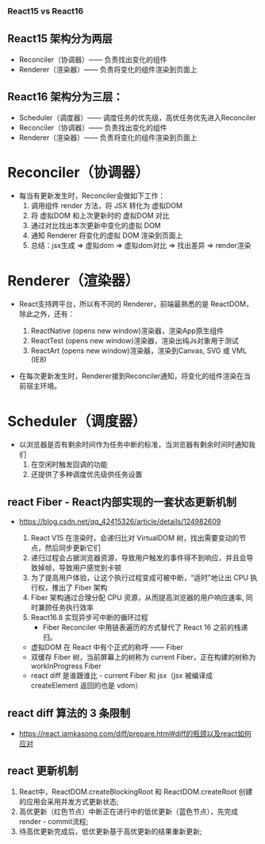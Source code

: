 ### React15 vs React16
## React15 架构分为两层
- Reconciler（协调器）—— 负责找出变化的组件
- Renderer（渲染器）—— 负责将变化的组件渲染到页面上

## React16 架构分为三层：
- Scheduler（调度器）—— 调度任务的优先级，高优任务优先进入Reconciler
- Reconciler（协调器）—— 负责找出变化的组件
- Renderer（渲染器）—— 负责将变化的组件渲染到页面上

# Reconciler（协调器）
- 每当有更新发生时，Reconciler会做如下工作：
    1. 调用组件 render 方法，将 JSX 转化为 虚拟DOM
    2. 将 虚拟DOM 和上次更新时的 虚拟DOM 对比
    3. 通过对比找出本次更新中变化的虚拟 DOM
    4. 通知 Renderer 将变化的虚拟 DOM 渲染到页面上
    5. 总结：jsx生成 => 虚拟dom => 虚拟dom对比 => 找出差异 => render渲染

# Renderer（渲染器）
- React支持跨平台，所以有不同的 Renderer，前端最熟悉的是 ReactDOM，除此之外，还有：
    1. ReactNative (opens new window)渲染器，渲染App原生组件
    2. ReactTest (opens new window)渲染器，渲染出纯Js对象用于测试
    3. ReactArt (opens new window)渲染器，渲染到Canvas, SVG 或 VML (IE8)

- 在每次更新发生时，Renderer接到Reconciler通知，将变化的组件渲染在当前宿主环境。

# Scheduler（调度器）
- 以浏览器是否有剩余时间作为任务中断的标准，当浏览器有剩余时间时通知我们
    1. 在空闲时触发回调的功能
    2. 还提供了多种调度优先级供任务设置


## react Fiber - React内部实现的一套状态更新机制
- https://blog.csdn.net/qq_42415326/article/details/124982609
    1. React V15 在渲染时，会递归比对 VirtualDOM 树，找出需要变动的节点，然后同步更新它们
    2. 递归过程会占据浏览器资源，导致用户触发的事件得不到响应，并且会导致掉帧，导致用户感觉到卡顿
    3. 为了提高用户体验，让这个执行过程变成可被中断，“适时”地让出 CPU 执行权，推出了 Fiber 架构
    4. Fiber 架构通过合理分配 CPU 资源，从而提高浏览器的用户响应速率, 同时兼顾任务执行效率
    5. React16.8 实现异步可中断的循环过程
        - Fiber Reconciler 中用链表遍历的方式替代了 React 16 之前的栈递归。
    
    - 虚拟DOM 在 React 中有个正式的称呼 —— Fiber
    - 双缓存 Fiber 树，当前屏幕上的树称为 current Fiber，正在构建的树称为 workInProgress Fiber
    - react diff 是谁跟谁比 - current Fiber 和 jsx（jsx 被编译成 createElement 返回的也是 vdom）



## react diff 算法的 3 条限制
- https://react.iamkasong.com/diff/prepare.html#diff的瓶颈以及react如何应对



## react 更新机制
1. React中，ReactDOM.createBlockingRoot 和 ReactDOM.createRoot 创建的应用会采用并发方式更新状态;
2. 高优更新（红色节点）中断正在进行中的低优更新（蓝色节点），先完成render - commit流程;
3. 待高优更新完成后，低优更新基于高优更新的结果重新更新;

